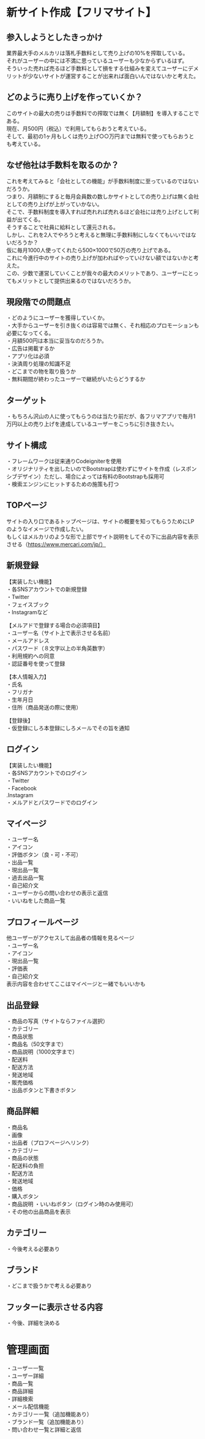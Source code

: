 # 新サイト作成【フリマサイト】

## 参入しようとしたきっかけ
業界最大手のメルカリは落札手数料として売り上げの10%を搾取している。  
それがユーザーの中には不満に思っているユーザーも少なからずいるはず。  
そういった売れば売るほど手数料として損をする仕組みを変えてユーザーにデメリットが少ないサイトが運営することが出来れば面白いんではないかと考えた。

## どのように売り上げを作っていくか？
このサイトの最大の売りは手数料での搾取では無く【月額制】を導入することである。  
現在、月500円（税込）で利用してもらおうと考えている。  
そして、最初の1ヶ月もしくは売り上げ○○万円までは無料で使ってもらおうとも考えている。


## なぜ他社は手数料を取るのか？
これを考えてみると「会社としての機能」が手数料制度に至っているのではないだろうか。  
つまり、月額制にすると毎月会員数の数しかサイトとしての売り上げは無く会社としての売り上げが上がっていかない。  
そこで、手数料制度を導入すれば売れれば売れるほど会社には売り上げとして利益が出てくる。  
そうすることで社員に給料として還元される。  
しかし、これを2人でやろうと考えると無理に手数料制にしなくてもいいではないだろうか？  
仮に毎月1000人使ってくれたら500×1000で50万の売り上げである。  
これに今進行中のサイトの売り上げが加わればやっていけない額ではないかと考えた。  
この、少数で運営していくことが我々の最大のメリットであり、ユーザーにとってもメリットとして提供出来るのではないだろうか。


## 現段階での問題点
・どのようにユーザーを獲得していくか。  
・大手からユーザーを引き抜くのは容易では無く、それ相応のプロモーションも必要になってくる。  
・月額500円は本当に妥当なのだろうか。  
・広告は掲載するか  
・アプリ化は必須  
・決済周り処理の知識不足  
・どこまでの物を取り扱うか  
・無料期間が終わったユーザーで継続がいたらどうするか  


## ターゲット
・もちろん沢山の人に使ってもらうのは当たり前だが、各フリマアプリで毎月1万円以上の売り上げを達成しているユーザーをこっちに引き抜きたい。  

## サイト構成
・フレームワークは従来通りCodeigniterを使用  
・オリジナリティを出したいのでBootstrapは使わずにサイトを作成（レスポンシブデザイン）ただし、場合によっては有料のBootstrapも採用可    
・検索エンジンにヒットするための施策も打つ  

## TOPページ
サイトの入り口であるトップページは、サイトの概要を知ってもらうためにLPのようなイメージで作成したい。  
もしくはメルカリのような形で上部でサイト説明をしてその下に出品内容を表示させる（https://www.mercari.com/jp/）

## 新規登録
【実装したい機能】  
・各SNSアカウントでの新規登録  
・Twitter  
・フェイスブック  
・Instagramなど  

【メルアドで登録する場合の必須項目】  
・ユーザー名（サイト上で表示させる名前）  
・メールアドレス  
・パスワード（８文字以上の半角英数字）  
・利用規約への同意  
・認証番号を使って登録  

【本人情報入力】  
・氏名  
・フリガナ  
・生年月日  
・住所（商品発送の際に使用）  

【登録後】  
 ・仮登録にしろ本登録にしろメールでその旨を通知  

## ログイン
【実装したい機能】  
・各SNSアカウントでのログイン  
・Twitter  
・Facebook   
.Instagram   
・メルアドとパスワードでのログイン  

## マイページ
・ユーザー名  
・アイコン  
・評価ボタン（良・可・不可）  
・出品一覧  
・現出品一覧  
・過去出品一覧  
・自己紹介文  
・ユーザーからの問い合わせの表示と返信  
・いいねをした商品一覧  

## プロフィールページ
他ユーザーがアクセスして出品者の情報を見るページ  
・ユーザー名  
・アイコン  
・現出品一覧  
・評価表  
・自己紹介文  
表示内容を合わせてここはマイページと一緒でもいいかも

## 出品登録
・商品の写真（サイトならファイル選択）  
・カテゴリー  
・商品状態  
・商品名（50文字まで）  
・商品説明（1000文字まで）  
・配送料  
・配送方法  
・発送地域  
・販売価格  
・出品ボタンと下書きボタン

## 商品詳細
・商品名  
・画像  
・出品者（プロフページへリンク）  
・カテゴリー  
・商品の状態  
・配送料の負担  
・配送方法  
・発送地域  
・価格  
・購入ボタン  
・商品説明
・いいねボタン（ログイン時のみ使用可）  
・その他の出品商品を表示  

## カテゴリー
・今後考える必要あり  

## ブランド
・どこまで扱うかで考える必要あり  

## フッターに表示させる内容
・今後、詳細を決める  

# 管理画面
・ユーザー一覧  
・ユーザー詳細  
・商品一覧  
・商品詳細  
・詳細検索  
・メール配信機能  
・カテゴリー一覧（追加機能あり）  
・ブランド一覧（追加機能あり）  
・問い合わせ一覧と詳細と返信  

